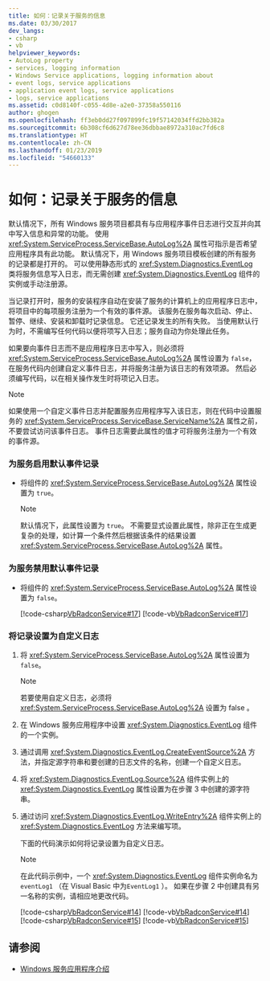 ```yaml
---
title: 如何：记录关于服务的信息
ms.date: 03/30/2017
dev_langs:
- csharp
- vb
helpviewer_keywords:
- AutoLog property
- services, logging information
- Windows Service applications, logging information about
- event logs, service applications
- application event logs, service applications
- logs, service applications
ms.assetid: c0d8140f-c055-4d8e-a2e0-37358a550116
author: ghogen
ms.openlocfilehash: ff3eb0dd27f097899fc19f57142034ffd2bb382a
ms.sourcegitcommit: 6b308cf6d627d78ee36dbbae8972a310ac7fd6c8
ms.translationtype: HT
ms.contentlocale: zh-CN
ms.lasthandoff: 01/23/2019
ms.locfileid: "54660133"
---
```

# <a name="how-to-log-information-about-services"></a>如何：记录关于服务的信息
默认情况下，所有 Windows 服务项目都具有与应用程序事件日志进行交互并向其中写入信息和异常的功能。 使用 <xref:System.ServiceProcess.ServiceBase.AutoLog%2A> 属性可指示是否希望应用程序具有此功能。 默认情况下，用 Windows 服务项目模板创建的所有服务的记录都是打开的。 可以使用静态形式的 <xref:System.Diagnostics.EventLog> 类将服务信息写入日志，而无需创建 <xref:System.Diagnostics.EventLog> 组件的实例或手动注册源。  
  
 当记录打开时，服务的安装程序自动在安装了服务的计算机上的应用程序日志中，将项目中的每项服务注册为一个有效的事件源。 该服务在服务每次启动、停止、暂停、继续、安装和卸载时记录信息。 它还记录发生的所有失败。 当使用默认行为时，不需编写任何代码以便将项写入日志；服务自动为你处理此任务。  
  
 如果要向事件日志而不是应用程序日志中写入，则必须将 <xref:System.ServiceProcess.ServiceBase.AutoLog%2A> 属性设置为 `false`，在服务代码内创建自定义事件日志，并将服务注册为该日志的有效项源。 然后必须编写代码，以在相关操作发生时将项记入日志。  
  
> [!NOTE]
>  如果使用一个自定义事件日志并配置服务应用程序写入该日志，则在代码中设置服务的 <xref:System.ServiceProcess.ServiceBase.ServiceName%2A> 属性之前，不要尝试访问该事件日志。 事件日志需要此属性的值才可将服务注册为一个有效的事件源。  
  
### <a name="to-enable-default-event-logging-for-your-service"></a>为服务启用默认事件记录  
  
-   将组件的 <xref:System.ServiceProcess.ServiceBase.AutoLog%2A> 属性设置为 `true`。  
  
    > [!NOTE]
    >  默认情况下，此属性设置为 `true`。 不需要显式设置此属性，除非正在生成更复杂的处理，如计算一个条件然后根据该条件的结果设置 <xref:System.ServiceProcess.ServiceBase.AutoLog%2A> 属性。  
  
### <a name="to-disable-event-logging-for-your-service"></a>为服务禁用默认事件记录  
  
-   将组件的 <xref:System.ServiceProcess.ServiceBase.AutoLog%2A> 属性设置为 `false`。  
  
     [!code-csharp[VbRadconService#17](../../../samples/snippets/csharp/VS_Snippets_VBCSharp/VbRadconService/CS/MyNewService.cs#17)]
     [!code-vb[VbRadconService#17](../../../samples/snippets/visualbasic/VS_Snippets_VBCSharp/VbRadconService/VB/MyNewService.vb#17)]  
  
### <a name="to-set-up-logging-to-a-custom-log"></a>将记录设置为自定义日志  
  
1.  将 <xref:System.ServiceProcess.ServiceBase.AutoLog%2A> 属性设置为 `false`。  
  
    > [!NOTE]
    >  若要使用自定义日志，必须将 <xref:System.ServiceProcess.ServiceBase.AutoLog%2A> 设置为 false 。  
  
2.  在 Windows 服务应用程序中设置 <xref:System.Diagnostics.EventLog> 组件的一个实例。  
  
3.  通过调用 <xref:System.Diagnostics.EventLog.CreateEventSource%2A> 方法，并指定源字符串和要创建的日志文件的名称，创建一个自定义日志。  
  
4.  将 <xref:System.Diagnostics.EventLog.Source%2A> 组件实例上的 <xref:System.Diagnostics.EventLog> 属性设置为在步骤 3 中创建的源字符串。  
  
5.  通过访问 <xref:System.Diagnostics.EventLog.WriteEntry%2A> 组件实例上的 <xref:System.Diagnostics.EventLog> 方法来编写项。  
  
     下面的代码演示如何将记录设置为自定义日志。  
  
    > [!NOTE]
    >  在此代码示例中，一个 <xref:System.Diagnostics.EventLog> 组件实例命名为 `eventLog1` （在 Visual Basic 中为`EventLog1` ）。 如果在步骤 2 中创建具有另一名称的实例，请相应地更改代码。  
  
     [!code-csharp[VbRadconService#14](../../../samples/snippets/csharp/VS_Snippets_VBCSharp/VbRadconService/CS/MyNewService.cs#14)]
     [!code-vb[VbRadconService#14](../../../samples/snippets/visualbasic/VS_Snippets_VBCSharp/VbRadconService/VB/MyNewService.vb#14)]  
    [!code-csharp[VbRadconService#15](../../../samples/snippets/csharp/VS_Snippets_VBCSharp/VbRadconService/CS/MyNewService.cs#15)]
    [!code-vb[VbRadconService#15](../../../samples/snippets/visualbasic/VS_Snippets_VBCSharp/VbRadconService/VB/MyNewService.vb#15)]  
  
## <a name="see-also"></a>请参阅
- [Windows 服务应用程序介绍](../../../docs/framework/windows-services/introduction-to-windows-service-applications.md)
